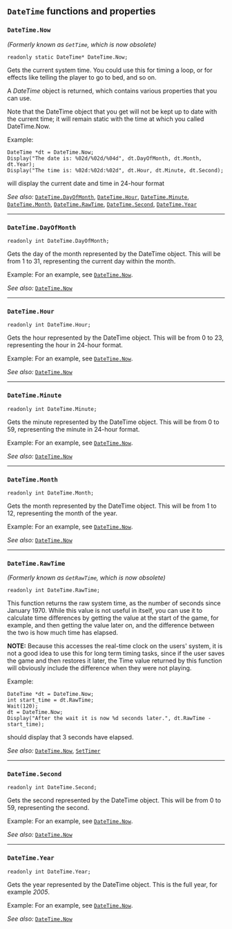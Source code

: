 ## `DateTime` functions and properties

### `DateTime.Now`

*(Formerly known as `GetTime`, which is now obsolete)*

```ags
readonly static DateTime* DateTime.Now;
```

Gets the current system time. You could use this for timing a loop, or
for effects like telling the player to go to bed, and so on.

A *DateTime* object is returned, which contains various properties that
you can use.

Note that the DateTime object that you get will not be kept up to date
with the current time; it will remain static with the time at which you
called DateTime.Now.

Example:

```ags
DateTime *dt = DateTime.Now;
Display("The date is: %02d/%02d/%04d", dt.DayOfMonth, dt.Month, dt.Year);
Display("The time is: %02d:%02d:%02d", dt.Hour, dt.Minute, dt.Second);
```

will display the current date and time in 24-hour format

*See also:* [`DateTime.DayOfMonth`](DateTime#datetimedayofmonth),
[`DateTime.Hour`](DateTime#datetimehour),
[`DateTime.Minute`](DateTime#datetimeminute),
[`DateTime.Month`](DateTime#datetimemonth),
[`DateTime.RawTime`](DateTime#datetimerawtime),
[`DateTime.Second`](DateTime#datetimesecond),
[`DateTime.Year`](DateTime#datetimeyear)

---

### `DateTime.DayOfMonth`

```ags
readonly int DateTime.DayOfMonth;
```

Gets the day of the month represented by the DateTime object. This will
be from 1 to 31, representing the current day within the month.

Example: For an example, see [`DateTime.Now`](DateTime#datetimenow).

*See also:* [`DateTime.Now`](DateTime#datetimenow)

---

### `DateTime.Hour`

```ags
readonly int DateTime.Hour;
```

Gets the hour represented by the DateTime object. This will be from 0 to
23, representing the hour in 24-hour format.

Example: For an example, see [`DateTime.Now`](DateTime#datetimenow).

*See also:* [`DateTime.Now`](DateTime#datetimenow)

---

### `DateTime.Minute`

```ags
readonly int DateTime.Minute;
```

Gets the minute represented by the DateTime object. This will be from 0
to 59, representing the minute in 24-hour format.

Example: For an example, see [`DateTime.Now`](DateTime#datetimenow).

*See also:* [`DateTime.Now`](DateTime#datetimenow)

---

### `DateTime.Month`

```ags
readonly int DateTime.Month;
```

Gets the month represented by the DateTime object. This will be from 1
to 12, representing the month of the year.

Example: For an example, see [`DateTime.Now`](DateTime#datetimenow).

*See also:* [`DateTime.Now`](DateTime#datetimenow)

---

### `DateTime.RawTime`

*(Formerly known as `GetRawTime`, which is now obsolete)*

```ags
readonly int DateTime.RawTime;
```

This function returns the raw system time, as the number of seconds
since January 1970. While this value is not useful in itself, you can
use it to calculate time differences by getting the value at the start
of the game, for example, and then getting the value later on, and the
difference between the two is how much time has elapsed.

**NOTE:** Because this accesses the real-time clock on the users'
system, it is not a good idea to use this for long term timing tasks,
since if the user saves the game and then restores it later, the Time
value returned by this function will obviously include the difference
when they were not playing.

Example:

```ags
DateTime *dt = DateTime.Now;
int start_time = dt.RawTime;
Wait(120);
dt = DateTime.Now;
Display("After the wait it is now %d seconds later.", dt.RawTime - start_time);
```

should display that 3 seconds have elapsed.

*See also:* [`DateTime.Now`](DateTime#datetimenow),
[`SetTimer`](Globalfunctions_General#settimer)

---

### `DateTime.Second`

```ags
readonly int DateTime.Second;
```

Gets the second represented by the DateTime object. This will be from 0
to 59, representing the second.

Example: For an example, see [`DateTime.Now`](DateTime#datetimenow).

*See also:* [`DateTime.Now`](DateTime#datetimenow)

---

### `DateTime.Year`

```ags
readonly int DateTime.Year;
```

Gets the year represented by the DateTime object. This is the full year,
for example *2005*.

Example: For an example, see [`DateTime.Now`](DateTime#datetimenow).

*See also:* [`DateTime.Now`](DateTime#datetimenow)
